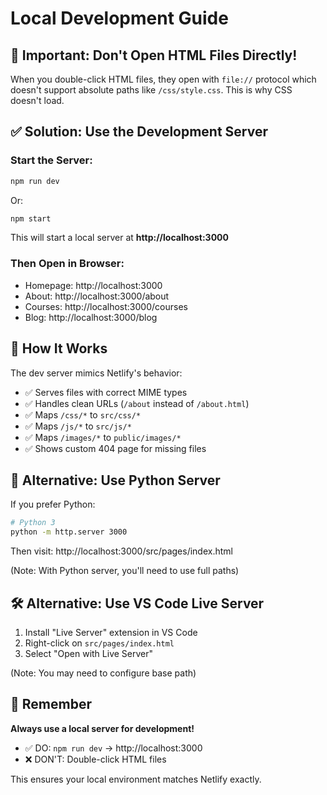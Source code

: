 # Local Development Guide

## 🚨 Important: Don't Open HTML Files Directly!

When you double-click HTML files, they open with `file://` protocol which doesn't support absolute paths like `/css/style.css`. This is why CSS doesn't load.

## ✅ Solution: Use the Development Server

### Start the Server:

```bash
npm run dev
```

Or:

```bash
npm start
```

This will start a local server at **http://localhost:3000**

### Then Open in Browser:

- Homepage: http://localhost:3000
- About: http://localhost:3000/about
- Courses: http://localhost:3000/courses
- Blog: http://localhost:3000/blog

## 🎯 How It Works

The dev server mimics Netlify's behavior:
- ✅ Serves files with correct MIME types
- ✅ Handles clean URLs (`/about` instead of `/about.html`)
- ✅ Maps `/css/*` to `src/css/*`
- ✅ Maps `/js/*` to `src/js/*`
- ✅ Maps `/images/*` to `public/images/*`
- ✅ Shows custom 404 page for missing files

## 🔄 Alternative: Use Python Server

If you prefer Python:

```bash
# Python 3
python -m http.server 3000
```

Then visit: http://localhost:3000/src/pages/index.html

(Note: With Python server, you'll need to use full paths)

## 🛠️ Alternative: Use VS Code Live Server

1. Install "Live Server" extension in VS Code
2. Right-click on `src/pages/index.html`
3. Select "Open with Live Server"

(Note: You may need to configure base path)

## 📝 Remember

**Always use a local server for development!**
- ✅ DO: `npm run dev` → http://localhost:3000
- ❌ DON'T: Double-click HTML files

This ensures your local environment matches Netlify exactly.
